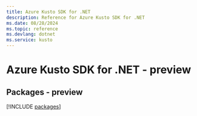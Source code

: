 ```yaml
---
title: Azure Kusto SDK for .NET
description: Reference for Azure Kusto SDK for .NET
ms.date: 08/28/2024
ms.topic: reference
ms.devlang: dotnet
ms.service: kusto
---
```

# Azure Kusto SDK for .NET - preview
## Packages - preview
[!INCLUDE [packages](kusto-index.md)]